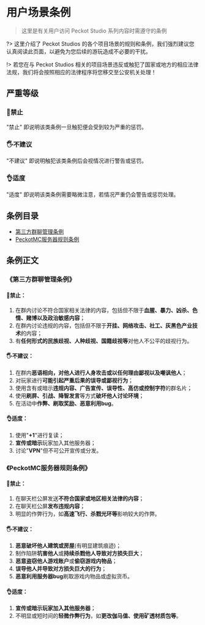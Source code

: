 # 用户场景条例
> 这里是有关用户访问 Peckot Studio 系列内容时需遵守的条例


?> 这里介绍了 Peckot Studios 的各个项目场景的规则和条例，我们强烈建议您认真阅读此页面，以避免为您后续的游玩造成不必要的干扰。


!> 若您在与 Peckot Studios 相关的项目场景违反或触犯了国家或地方的相应法律法规，我们将会按照相应的法律程序将您移交至公安机关处理！

## 严重等级

<h3>🚫禁止</h3>

"禁止" 即说明该类条例一旦触犯便会受到较为严重的惩罚。

<h3>🖐️不建议</h3>

"不建议" 即说明触犯该类条例后会视情况进行警告或惩罚。

<h3>👌适度</h3>

"适度" 即说明该类条例需要略微注意，若情况严重仍会警告或惩罚处理。

## 条例目录

* [第三方群聊管理条例](scen-rg.md#第三方群聊管理条例)
* [PeckotMC服务器规则条例](scen-rg.md#PeckotMC服务器规则条例)

## 条例正文

### 《第三方群聊管理条例》

<h4>🚫禁止：</h4>

1. 在群内讨论不符合国家相关法律的内容，包括但不限于**血腥、暴力、凶杀、色情、赌博以及政治敏感内容**；
2. 在群内讨论违规的内容，包括但不限于**开挂、网络攻击、社工、灰黑色产业技术**的内容；
3. 有**任何形式的民族歧视、人种歧视、国籍歧视等**对他人不公平的歧视行为。

<h4>🖐️不建议：</h4>

1. 在群内**恶语相向，对他人进行人身攻击或以任何理由鄙视以及嘲讽他人**；
2. 对玩家进行**可能引起严重后果的误导或鄙视行为**；
3. 使用含有或暗示**违规内容、广告宣传、误导性、高仿或控制字符**的群名片；
4. 使用**刷屏、引战、降智发言**等方式**破坏他人讨论环境**；
5. 在活动中**作弊、刷取奖励、恶意利用bug**。

<h4>👌适度：</h4>

1. 使用"**+1**"进行复读；
2. **宣传或暗示**玩家加入其他服务器；
3. 讨论"**VPN**"但不可公开宣传或分发。

### 《PeckotMC服务器规则条例》

<h4>🚫禁止：</h4>

1. 在聊天栏公屏发送**不符合国家或地区相关法律的内容**；
2. 在聊天栏公屏**发布违规内容**；
3. 明显的作弊行为，如**高速飞行、杀戮光环等**影响较大的作弊。

<h4>🖐️不建议：</h4>

1. **恶意破坏他人建筑或房屋**(有明显建筑痕迹)；
2. 制作陷阱**坑害他人**或**持续杀戮他人导致对方损失巨大**；
3. **恶意盗窃他人游戏账户**或**偷窃游戏内物品**；
4. **误导他人并导致对方损失巨大的行为**；
5. **恶意利用服务器bug**刷取游戏内物品或虚拟货币。

<h4>👌适度：</h4>

1. **宣传或暗示玩家加入其他服务器**；
2. 不明显或短时间的**轻微作弊行为**，如**更改伽马值、使用矿透材质包等**。

